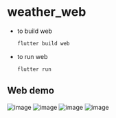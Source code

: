# weather_web

- to build web
  ```sh
  flutter build web
  ```
- to run web
  ```sh
  flutter run
  ```

## Web demo 
![image](https://github.com/user-attachments/assets/2e5801ce-31f6-491d-9947-437b331dbda8)
![image](https://github.com/user-attachments/assets/ba9b9c36-5146-46d8-b356-edfc369d0b66)
![image](https://github.com/user-attachments/assets/50ac609f-d80a-4bff-88ab-338c930f6943)
![image](https://github.com/user-attachments/assets/8b2c7b14-eeed-4bb6-870a-3b08e488ede2)

